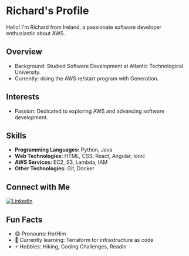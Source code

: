 

# Richard's Profile

Hello! I'm Richard from Ireland, a passionate software developer enthusiastic about AWS.

## Overview
- Background: Studied Software Development at Atlantic Technological University.
- Currently: doing the AWS re/start program with Generation.

## Interests
- Passion: Dedicated to exploring AWS and advancing software development.

## Skills
- **Programming Languages:** Python, Java
- **Web Technologies:** HTML, CSS, React, Angular, Ionic
- **AWS Services:** EC2, S3, Lambda, IAM
- **Other Technologies:** Git, Docker


## Connect with Me
[![LinkedIn](https://img.shields.io/badge/LinkedIn-Connect-blue?style=for-the-badge&logo=linkedin)](https://www.linkedin.com/in/richard-jameson-b89730133/)




## Fun Facts
- 😄 Pronouns: He/Him
- 🌱 Currently learning: Terraform for infrastructure as code
- ⚡ Hobbies: Hiking, Coding Challenges, Readin







